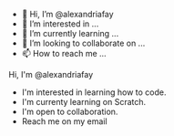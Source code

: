 - 👋 Hi, I’m @alexandriafay
- 👀 I’m interested in ...
- 🌱 I’m currently learning ...
- 💞️ I’m looking to collaborate on ...
- 📫 How to reach me ...

<!---
alexandriafay/alexandriafay is a ✨ special ✨ repository because its `README.md` (this file) appears on your GitHub profile.
You can click the Preview link to take a look at your changes.
---> Hi, I'm @alexandriafay
- I'm interested in learning how to code.
- I'm currenty learning on Scratch.
- I'm open to collaboration.
- Reach me on my email
